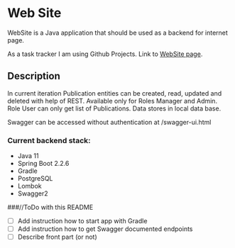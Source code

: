 # Web Site
WebSite is a Java application that should be used as a backend for internet page.

As a task tracker I am using Github Projects. Link to [WebSite page](https://github.com/ISkrypnik/WebSite/projects/1).

## Description
In current iteration Publication entities can be created, read, updated and deleted with help of REST.
Available only for Roles Manager and Admin. Role User can only get list of Publications.
Data stores in local data base.

Swagger can be accessed without authentication at /swagger-ui.html


### Current backend stack:
* Java 11
* Spring Boot 2.2.6
* Gradle
* PostgreSQL
* Lombok
* Swagger2
    

###//ToDo with this README
- [ ] Add instruction how to start app with Gradle
- [ ] Add instruction how to get Swagger documented endpoints
- [ ] Describe front part (or not)